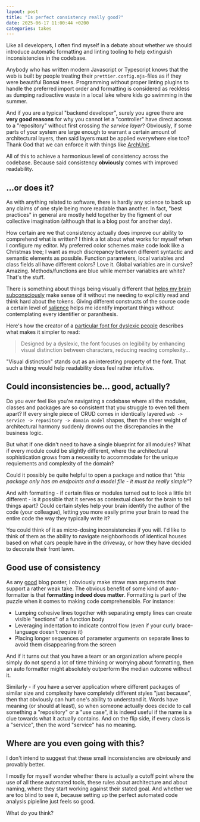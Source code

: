 ```yaml
---
layout: post
title: "Is perfect consistency really good?"
date: 2025-06-17 11:00:44 +0200
categories: takes
---
```


Like all developers, I often find myself in a debate about whether we should introduce automatic formatting and linting tooling to help extinguish inconsistencies in the codebase.

Anybody who has written modern Javascript or Typescript knows that the web is built by people treating their `prettier.config.mjs`-files as if they were beautiful Bonsai trees. Programming without proper linting plugins to handle the preferred import order and formatting is considered as reckless as dumping radioactive waste in a local lake where kids go swimming in the summer.

And if you are a typical "backend developer", surely you agree there are **very good reasons** for why you cannot let a "controller" have direct access to a "repository" without first crossing _the service layer_? Obviously, if some parts of your system are large enough to warrant a certain amount of architectural layers, then said layers must be applied everywhere else too? Thank God that we can enforce it with things like [ArchUnit](https://www.archunit.org/).

All of this to achieve a harmonious level of consistency across the codebase. Because said consistency **obviously** comes with improved readability.

## ...or does it?

As with anything related to software, there is hardly any science to back up any claims of one style being more readable than another. In fact, "best practices" in general are mostly held together by the figment of our collective imagination (although that is a blog post for another day).

How certain are we that consistency actually does improve our ability to comprehend what is written? I think a lot about what works for myself when I configure my editor. My preferred color schemes make code look like a Christmas tree; I want as much discrepancy between different syntactic and semantic elements as possible. Function parameters, local variables and class fields all have different colors? Love it. Global variables are in cursive? Amazing. Methods/functions are blue while member variables are white? That's the stuff.

There is something about things being visually different that [helps my brain subconsciously](https://en.wikipedia.org/wiki/Thinking,_Fast_and_Slow) make sense of it without me needing to explicitly read and think hard about the tokens. Giving different constructs of the source code a certain level of [salience](<https://en.wikipedia.org/wiki/Salience_(neuroscience)>) helps me identify important things without contemplating every identifier or paranthesis.

Here's how the creator of a [particular font for dyslexic people](https://dyslexiefont.com/en/) describes what makes it simpler to read:

> Designed by a dyslexic, the font focuses on legibility by enhancing visual distinction between characters, reducing reading complexity...

"Visual distinction" stands out as an interesting property of the font. That such a thing would help readability does feel rather intuitive.

## Could inconsistencies be... good, actually?

Do you ever feel like you're navigating a codebase where all the modules, classes and packages are so consistent that you struggle to even tell them apart? If every single piece of CRUD comes in identically layered `web -> service -> repository -> domain model` shapes, then the sheer weight of architectural harmony suddenly drowns out the discrepancies in the business logic.

But what if one didn't need to have a single blueprint for all modules? What if every module could be slightly different, where the architectural sophistication grows from a necessity to accommodate for the unique requiements and complexity of the domain?

Could it possibly be quite helpful to open a package and notice that _"this package only has an endpoints and a model file - it must be really simple"_?

And with formatting - if certain files or modules turned out to look a little bit different - is it possible that it serves as contextual clues for the brain to tell things apart? Could certain styles help your brain identify the author of the code (your colleague), letting you more easily prime your brain to read the entire code the way they typically write it?

You could think of it as micro-dosing inconsistencies if you will. I'd like to think of them as the ability to navigate neighborhoods of identical houses based on what cars people have in the driveway, or how they have decided to decorate their front lawn.

## Good use of consistency

As any [good](https://www.oxfordlearnersdictionaries.com/definition/english/bad_1) blog poster, I obviously make straw man arguments that support a rather weak take. The obvious benefit of some kind of auto-formatter is that **formatting indeed does matter**. Formatting is part of the puzzle when it comes to making code comprehensible. For instance:

- Lumping cohesive lines together with separating empty lines can create visible "sections" of a function body
- Leveraging indentation to indicate control flow (even if your curly brace-language doesn't require it)
- Placing longer sequences of parameter arguments on separate lines to avoid them disappearing from the screen

And if it turns out that you have a team or an organization where people simply do not spend a lot of time thinking or worrying about formatting, then an auto formatter might absolutely outperform the median outcome without it.

Similarly - if you have a server application where different packages of similar size and complexity have completely different styles "just because", then that obviously can hurt one's ability to understand it. Words have meaning (or should at least), so when someone actually does decide to call something a "repository" or a "use case", it is indeed useful if the name is a clue towards what it actually contains. And on the flip side, if every class is a "service", then the word "service" has no meaning.

## Where are you even going with this?

I don't intend to suggest that these small inconsistencies are obviously and provably better.

I mostly for myself wonder whether there is actually a cutoff point where the use of all these automated tools, these rules about architecture and about naming, where they start working against their stated goal. And whether we are too blind to see it, because setting up the perfect automated code analysis pipieline just feels so good.

What do you think?

